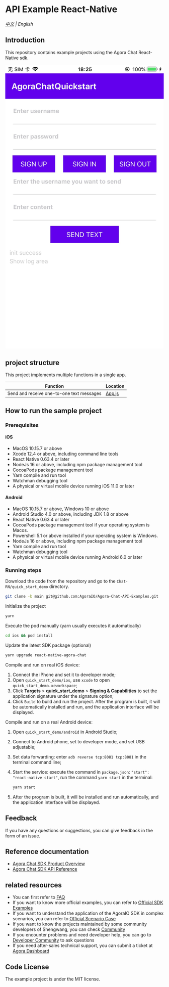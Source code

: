# API Example React-Native

_[中文](README.zh.md) | English_

## Introduction

This repository contains example projects using the Agora Chat React-Native sdk.

![rn main](./res/main.jpg)

## project structure

This project implements multiple functions in a single app.

| Function                                  | Location           |
| ----------------------------------------- | ------------------ |
| Send and receive one-to-one text messages | [App.js](./App.js) |

## How to run the sample project

### Prerequisites

#### iOS

- MacOS 10.15.7 or above
- Xcode 12.4 or above, including command line tools
- React Native 0.63.4 or later
- NodeJs 16 or above, including npm package management tool
- CocoaPods package management tool
- Yarn compile and run tool
- Watchman debugging tool
- A physical or virtual mobile device running iOS 11.0 or later

#### Android

- MacOS 10.15.7 or above, Windows 10 or above
- Android Studio 4.0 or above, including JDK 1.8 or above
- React Native 0.63.4 or later
- CocoaPods package management tool if your operating system is Macos.
- Powershell 5.1 or above installed if your operating system is Windows.
- NodeJs 16 or above, including npm package management tool
- Yarn compile and run tool
- Watchman debugging tool
- A physical or virtual mobile device running Android 6.0 or later

### Running steps

Download the code from the repository and go to the `Chat-RN/quick_start_demo` directory.

```sh
git clone -b main git@github.com:AgoraIO/Agora-Chat-API-Examples.git
```

Initialize the project

```sh
yarn
```

Execute the pod manually (yarn usually executes it automatically)

```sh
cd ios && pod install
```

Update the latest SDK package (optional)

```sh
yarn upgrade react-native-agora-chat
```

Compile and run on real iOS device:

1. Connect the iPhone and set it to developer mode;
2. Open `quick_start_demo/ios`, use `xcode` to open `quick_start_demo.xcworkspace`;
3. Click **Targets** > **quick_start_demo** > **Signing & Capabilities** to set the application signature under the signature option;
4. Click `Build` to build and run the project. After the program is built, it will be automatically installed and run, and the application interface will be displayed.

Compile and run on a real Android device:

1. Open `quick_start_demo/android` in Android Studio;
2. Connect to Android phone, set to developer mode, and set USB adjustable;
3. Set data forwarding: enter `adb reverse tcp:8081 tcp:8081` in the terminal command line;
4. Start the service: execute the command in `package.json`: `"start": "react-native start"`, run the command `yarn start` in the terminal:

   ```sh
   yarn start
   ```

5. After the program is built, it will be installed and run automatically, and the application interface will be displayed.

## Feedback

If you have any questions or suggestions, you can give feedback in the form of an issue.

## Reference documentation

- [Agora Chat SDK Product Overview](https://docs.agora.io/en/agora-chat/agora_chat_get_started_rn?platform=React%20Native)
- [Agora Chat SDK API Reference](https://docs.agora.io/en/agora-chat/api-ref?platform=React%20Native)

## related resources

- You can first refer to [FAQ](https://docs.agora.io/cn/faq)
- If you want to know more official examples, you can refer to [Official SDK Examples](https://github.com/AgoraIO)
- If you want to understand the application of the AgoraIO SDK in complex scenarios, you can refer to [Official Scenario Case](https://github.com/AgoraIO-usecase)
- If you want to know the projects maintained by some community developers of Shengwang, you can check [Community](https://github.com/AgoraIO-Community)
- If you encounter problems and need developer help, you can go to [Developer Community](https://rtcdeveloper.com/) to ask questions
- If you need after-sales technical support, you can submit a ticket at [Agora Dashboard](https://dashboard.agora.io)

## Code License

The example project is under the MIT license.
